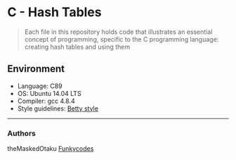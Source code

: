 # C - Hash Tables

> Each file in this repository holds code that illustrates an essential concept of programming,
> specific to the C programming language: creating hash tables and using them

## Environment

* Language: C89
* OS: Ubuntu 14.04 LTS
* Compiler: gcc 4.8.4
* Style guidelines: [Betty style](https://github.com/holbertonschool/Betty/wiki)

---

### Authors

theMaskedOtaku [Funkycodes](https://github.com/Funkycodes)
